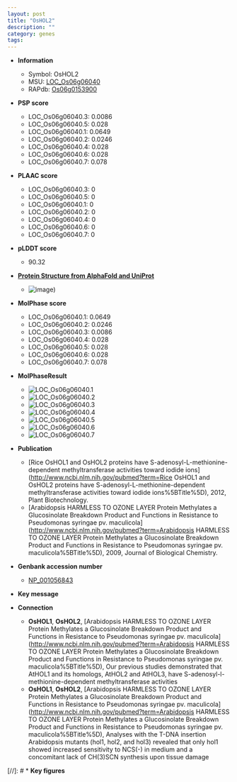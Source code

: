 ```yaml
---
layout: post
title: "OsHOL2"
description: ""
category: genes
tags: 
---
```


* **Information**  
    + Symbol: OsHOL2  
    + MSU: [LOC_Os06g06040](http://rice.plantbiology.msu.edu/cgi-bin/ORF_infopage.cgi?orf=LOC_Os06g06040)  
    + RAPdb: [Os06g0153900](http://rapdb.dna.affrc.go.jp/viewer/gbrowse_details/irgsp1?name=Os06g0153900)  

* **PSP score**  
    + LOC_Os06g06040.3: 0.0086 
    + LOC_Os06g06040.5: 0.028 
    + LOC_Os06g06040.1: 0.0649 
    + LOC_Os06g06040.2: 0.0246 
    + LOC_Os06g06040.4: 0.028 
    + LOC_Os06g06040.6: 0.028 
    + LOC_Os06g06040.7: 0.078 

* **PLAAC score**  
    + LOC_Os06g06040.3: 0 
    + LOC_Os06g06040.5: 0 
    + LOC_Os06g06040.1: 0 
    + LOC_Os06g06040.2: 0 
    + LOC_Os06g06040.4: 0 
    + LOC_Os06g06040.6: 0 
    + LOC_Os06g06040.7: 0 

* **pLDDT score**
    + 90.32

* **[Protein Structure from AlphaFold and UniProt](https://www.uniprot.org/uniprotkb/Q5VMN3/entry#structure)**
    + ![image](https://ricepsp.github.io/images/Q5/AF-Q5VMN3-F1.png))

* **MolPhase score**
    + LOC_Os06g06040.1: 0.0649
    + LOC_Os06g06040.2: 0.0246
    + LOC_Os06g06040.3: 0.0086
    + LOC_Os06g06040.4: 0.028
    + LOC_Os06g06040.5: 0.028
    + LOC_Os06g06040.6: 0.028
    + LOC_Os06g06040.7: 0.078

* **MolPhaseResult**
    + ![LOC_Os06g06040.1](https://ricepsp.github.io/pictures/LOC_Os06g/LOC_Os06g06040.1.png)
    + ![LOC_Os06g06040.2](https://ricepsp.github.io/pictures/LOC_Os06g/LOC_Os06g06040.2.png)
    + ![LOC_Os06g06040.3](https://ricepsp.github.io/pictures/LOC_Os06g/LOC_Os06g06040.3.png)
    + ![LOC_Os06g06040.4](https://ricepsp.github.io/pictures/LOC_Os06g/LOC_Os06g06040.4.png)
    + ![LOC_Os06g06040.5](https://ricepsp.github.io/pictures/LOC_Os06g/LOC_Os06g06040.5.png)
    + ![LOC_Os06g06040.6](https://ricepsp.github.io/pictures/LOC_Os06g/LOC_Os06g06040.6.png)
    + ![LOC_Os06g06040.7](https://ricepsp.github.io/pictures/LOC_Os06g/LOC_Os06g06040.7.png)

* **Publication**  
    + [Rice OsHOL1 and OsHOL2 proteins have S-adenosyl-L-methionine-dependent methyltransferase activities toward iodide ions](http://www.ncbi.nlm.nih.gov/pubmed?term=Rice OsHOL1 and OsHOL2 proteins have S-adenosyl-L-methionine-dependent methyltransferase activities toward iodide ions%5BTitle%5D), 2012, Plant Biotechnology.
    + [Arabidopsis HARMLESS TO OZONE LAYER Protein Methylates a Glucosinolate Breakdown Product and Functions in Resistance to Pseudomonas syringae pv. maculicola](http://www.ncbi.nlm.nih.gov/pubmed?term=Arabidopsis HARMLESS TO OZONE LAYER Protein Methylates a Glucosinolate Breakdown Product and Functions in Resistance to Pseudomonas syringae pv. maculicola%5BTitle%5D), 2009, Journal of Biological Chemistry.

* **Genbank accession number**  
    + [NP_001056843](http://www.ncbi.nlm.nih.gov/nuccore/NP_001056843)

* **Key message**  

* **Connection**  
    + __OsHOL1__, __OsHOL2__, [Arabidopsis HARMLESS TO OZONE LAYER Protein Methylates a Glucosinolate Breakdown Product and Functions in Resistance to Pseudomonas syringae pv. maculicola](http://www.ncbi.nlm.nih.gov/pubmed?term=Arabidopsis HARMLESS TO OZONE LAYER Protein Methylates a Glucosinolate Breakdown Product and Functions in Resistance to Pseudomonas syringae pv. maculicola%5BTitle%5D), Our previous studies demonstrated that AtHOL1 and its homologs, AtHOL2 and AtHOL3, have S-adenosyl-l-methionine-dependent methyltransferase activities
    + __OsHOL1__, __OsHOL2__, [Arabidopsis HARMLESS TO OZONE LAYER Protein Methylates a Glucosinolate Breakdown Product and Functions in Resistance to Pseudomonas syringae pv. maculicola](http://www.ncbi.nlm.nih.gov/pubmed?term=Arabidopsis HARMLESS TO OZONE LAYER Protein Methylates a Glucosinolate Breakdown Product and Functions in Resistance to Pseudomonas syringae pv. maculicola%5BTitle%5D), Analyses with the T-DNA insertion Arabidopsis mutants (hol1, hol2, and hol3) revealed that only hol1 showed increased sensitivity to NCS(-) in medium and a concomitant lack of CH(3)SCN synthesis upon tissue damage

[//]: # * **Key figures**  


